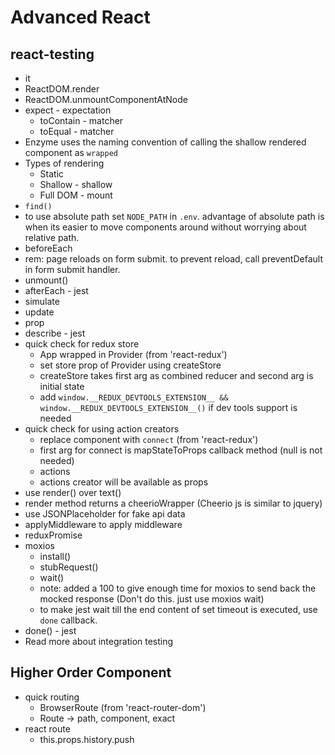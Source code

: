 # Advanced React

## react-testing

- it
- ReactDOM.render
- ReactDOM.unmountComponentAtNode
- expect - expectation
  - toContain - matcher
  - toEqual - matcher
- Enzyme uses the naming convention of calling the shallow rendered component as `wrapped`
- Types of rendering
  - Static
  - Shallow - shallow
  - Full DOM - mount
- `find()`
- to use absolute path set `NODE_PATH` in `.env`. advantage of absolute path is when its easier to move components around without worrying about relative path.
- beforeEach
- rem: page reloads on form submit. to prevent reload, call preventDefault in form submit handler.
- unmount()
- afterEach - jest
- simulate
- update
- prop
- describe - jest
- quick check for redux store
  - App wrapped in Provider (from 'react-redux')
  - set store prop of Provider using createStore
  - createStore takes first arg as combined reducer and second arg is initial state
  - add `window.__REDUX_DEVTOOLS_EXTENSION__ && window.__REDUX_DEVTOOLS_EXTENSION__()` if dev tools support is needed
- quick check for using action creators
  - replace component with `connect` (from 'react-redux')
  - first arg for connect is mapStateToProps callback method (null is not needed)
  - actions
  - actions creator will be available as props
- use render() over text()
- render method returns a cheerioWrapper (Cheerio js is similar to jquery)
- use JSONPlaceholder for fake api data
- applyMiddleware to apply middleware
- reduxPromise
- moxios
  - install()
  - stubRequest()
  - wait()
  - note: added a 100 to give enough time for moxios to send back the mocked response (Don't do this. just use moxios wait)
  - to make jest wait till the end content of set timeout is executed, use `done` callback.
- done() - jest
- Read more about integration testing

## Higher Order Component

- quick routing
  - BrowserRoute (from 'react-router-dom')
  - Route -> path, component, exact
- react route
  - this.props.history.push
